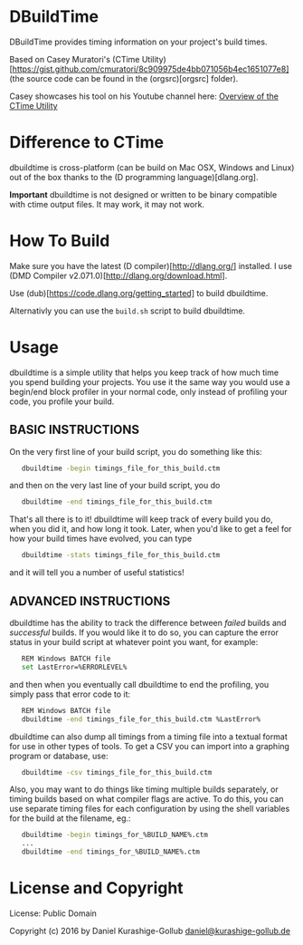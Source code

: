 # DBuildTime

DBuildTime provides timing information on your project's build times.

Based on Casey Muratori's (CTime Utility)[https://gist.github.com/cmuratori/8c909975de4bb071056b4ec1651077e8] (the source code can be found in the (orgsrc)[orgsrc] folder).

Casey showcases his tool on his Youtube channel here: [Overview of the CTime Utility](https://www.youtube.com/watch?v=LdMHyGxfg6U)


# Difference to CTime

dbuildtime is cross-platform (can be build on Mac OSX, Windows and Linux) out of the box thanks to the (D programming language)[dlang.org].

**Important**
dbuildtime is not designed or written to be binary compatible with ctime output files. It may work, it may not work.


# How To Build

Make sure you have the latest (D compiler)[http://dlang.org/] installed. I use (DMD Compiler v2.071.0)[http://dlang.org/download.html].

Use (dub)[https://code.dlang.org/getting_started] to build dbuildtime.

Alternativly you can use the `build.sh` script to build dbuildtime.


# Usage

dbuildtime is a simple utility that helps you keep track of how much time you spend building your projects.
You use it the same way you would use a begin/end block profiler in your normal code, only instead of profiling your code, you profile your build.

## BASIC INSTRUCTIONS

On the very first line of your build script, you do something like this:

```bash
   dbuildtime -begin timings_file_for_this_build.ctm
```

and then on the very last line of your build script, you do

```bash
   dbuildtime -end timings_file_for_this_build.ctm
```

That's all there is to it! dbuildtime will keep track of every build you do, when you did it, and how long it took.
Later, when you'd like to get a feel for how your build times have evolved, you can type

```bash
   dbuildtime -stats timings_file_for_this_build.ctm
```

and it will tell you a number of useful statistics!


## ADVANCED INSTRUCTIONS

dbuildtime has the ability to track the difference between _failed_ builds and _successful_ builds.
If you would like it to do so, you can capture the error status in your build script at whatever point you want, for example:
```bash
   REM Windows BATCH file
   set LastError=%ERRORLEVEL%
```

and then when you eventually call dbuildtime to end the profiling, you simply pass that error code to it:

```bash
   REM Windows BATCH file
   dbuildtime -end timings_file_for_this_build.ctm %LastError%
```

dbuildtime can also dump all timings from a timing file into a textual format for use in other types of tools.
To get a CSV you can import into a graphing program or database, use:

```bash
   dbuildtime -csv timings_file_for_this_build.ctm
```

Also, you may want to do things like timing multiple builds separately, or timing builds based on what compiler flags are active.
To do this, you can use separate timing files for each configuration by using the shell variables for the build at the filename, eg.:

```bash
   dbuildtime -begin timings_for_%BUILD_NAME%.ctm
   ...
   dbuildtime -end timings_for_%BUILD_NAME%.ctm
```


# License and Copyright

License: Public Domain


Copyright (c) 2016 by Daniel Kurashige-Gollub <daniel@kurashige-gollub.de>
